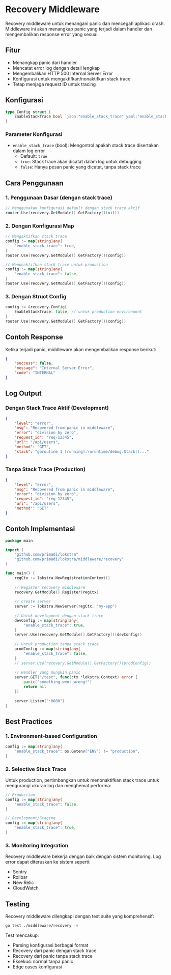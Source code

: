 # Recovery Middleware

Recovery middleware untuk menangani panic dan mencegah aplikasi crash. Middleware ini akan menangkap panic yang terjadi dalam handler dan mengembalikan response error yang sesuai.

## Fitur

- Menangkap panic dari handler
- Mencatat error log dengan detail lengkap
- Mengembalikan HTTP 500 Internal Server Error
- Konfigurasi untuk mengaktifkan/nonaktifkan stack trace
- Tetap menjaga request ID untuk tracing

## Konfigurasi

```go
type Config struct {
    EnableStackTrace bool `json:"enable_stack_trace" yaml:"enable_stack_trace"`
}
```

### Parameter Konfigurasi

- `enable_stack_trace` (bool): Mengontrol apakah stack trace disertakan dalam log error
  - Default: `true`
  - `true`: Stack trace akan dicatat dalam log untuk debugging
  - `false`: Hanya pesan panic yang dicatat, tanpa stack trace

## Cara Penggunaan

### 1. Penggunaan Dasar (dengan stack trace)

```go
// Menggunakan konfigurasi default dengan stack trace aktif
router.Use(recovery.GetModule().GetFactory()(nil))
```

### 2. Dengan Konfigurasi Map

```go
// Mengaktifkan stack trace
config := map[string]any{
    "enable_stack_trace": true,
}
router.Use(recovery.GetModule().GetFactory()(config))

// Menonaktifkan stack trace untuk production
config := map[string]any{
    "enable_stack_trace": false,
}
router.Use(recovery.GetModule().GetFactory()(config))
```

### 3. Dengan Struct Config

```go
config := &recovery.Config{
    EnableStackTrace: false, // untuk production environment
}
router.Use(recovery.GetModule().GetFactory()(config))
```

## Contoh Response

Ketika terjadi panic, middleware akan mengembalikan response berikut:

```json
{
    "success": false,
    "message": "Internal Server Error",
    "code": "INTERNAL"
}
```

## Log Output

### Dengan Stack Trace Aktif (Development)

```json
{
    "level": "error",
    "msg": "Recovered from panic in middleware",
    "error": "division by zero",
    "request_id": "req-12345",
    "url": "/api/users",
    "method": "GET",
    "stack": "goroutine 1 [running]:\nruntime/debug.Stack()..."
}
```

### Tanpa Stack Trace (Production)

```json
{
    "level": "error", 
    "msg": "Recovered from panic in middleware",
    "error": "division by zero",
    "request_id": "req-12345", 
    "url": "/api/users",
    "method": "GET"
}
```

## Contoh Implementasi

```go
package main

import (
    "github.com/primadi/lokstra"
    "github.com/primadi/lokstra/middleware/recovery"
)

func main() {
    regCtx := lokstra.NewRegistrationContext()
    
    // Register recovery middleware
    recovery.GetModule().Register(regCtx)
    
    // Create server
    server := lokstra.NewServer(regCtx, "my-app")
    
    // Untuk development dengan stack trace
    devConfig := map[string]any{
        "enable_stack_trace": true,
    }
    server.Use(recovery.GetModule().GetFactory()(devConfig))
    
    // Untuk production tanpa stack trace
    prodConfig := map[string]any{
        "enable_stack_trace": false,
    }
    // server.Use(recovery.GetModule().GetFactory()(prodConfig))
    
    // Handler yang mungkin panic
    server.GET("/test", func(ctx *lokstra.Context) error {
        panic("something went wrong!")
        return nil
    })
    
    server.Listen(":8080")
}
```

## Best Practices

### 1. Environment-based Configuration

```go
config := map[string]any{
    "enable_stack_trace": os.Getenv("ENV") != "production",
}
```

### 2. Selective Stack Trace

Untuk production, pertimbangkan untuk menonaktifkan stack trace untuk mengurangi ukuran log dan menghemat performa:

```go
// Production
config := map[string]any{
    "enable_stack_trace": false,
}

// Development/Staging
config := map[string]any{
    "enable_stack_trace": true,
}
```

### 3. Monitoring Integration

Recovery middleware bekerja dengan baik dengan sistem monitoring. Log error dapat diteruskan ke sistem seperti:
- Sentry
- Rollbar  
- New Relic
- CloudWatch

## Testing

Recovery middleware dilengkapi dengan test suite yang komprehensif:

```bash
go test ./middleware/recovery -v
```

Test mencakup:
- Parsing konfigurasi berbagai format
- Recovery dari panic dengan stack trace
- Recovery dari panic tanpa stack trace
- Eksekusi normal tanpa panic
- Edge cases konfigurasi
